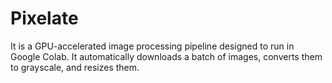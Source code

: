 # Pixelate
It is a GPU-accelerated image processing pipeline designed to run in Google Colab. It automatically downloads a batch of images, converts them to grayscale, and resizes them.
